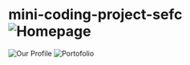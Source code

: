 # mini-coding-project-sefc![Homepage](https://user-images.githubusercontent.com/63383625/235949913-79eaf7f8-d417-429a-a62f-566af72cc8e1.png)
![Our Profile](https://user-images.githubusercontent.com/63383625/235949939-f9399659-cda3-4109-8ade-1a06f087202a.png)
![Portofolio](https://user-images.githubusercontent.com/63383625/235949954-d19b7c90-95cf-4b64-b6fb-fda7b3ba1dbc.png)
